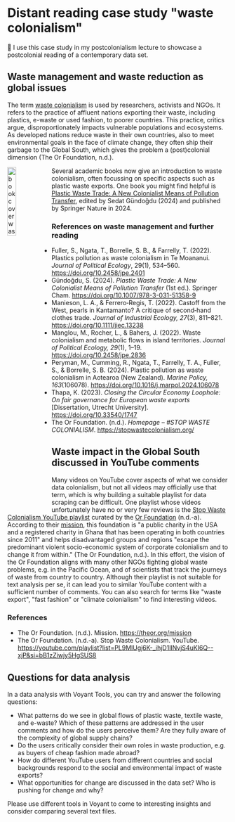 # Distant reading case study "waste colonialism"

:book: I use this case study in my postcolonialism lecture to showcase a postcolonial reading of a contemporary data set.

## Waste management and waste reduction as global issues

The term [waste colonialism](https://stopwastecolonialism.org/) is used by researchers, activists and NGOs. It refers to the practice of affluent nations exporting their waste, including plastics, e-waste or used fashion, to poorer countries. This practice, critics argue, disproportionately impacts vulnerable populations and ecosystems. As developed nations reduce waste in their own countries, also to meet environmental goals in the face of climate change, they often ship their garbage to the Global South, which gives the problem a (post)colonial dimension (The Or Foundation, n.d.).

<img src="https://mikroplastik.org/wp-content/uploads/2024/03/Basliksiz-1.jpg" alt="book cover waste" style="float: left; width: 20%;">

Several academic books now give an introduction to waste colonialism, often focussing on specific aspects such as plastic waste exports. One book you might find helpful is [Plastic Waste Trade: A New Colonialist Means of Pollution Transfer](https://link.springer.com/book/10.1007/978-3-031-51358-9), edited by Sedat Gündoğdu (2024) and published by Springer Nature in 2024.

### References on waste management and further reading

- Fuller, S., Ngata, T., Borrelle, S. B., & Farrelly, T. (2022). Plastics pollution as waste colonialism in Te Moananui. _Journal of Political Ecology_, 29(1), 534–560. https://doi.org/10.2458/jpe.2401
- Gündoğdu, S. (2024). _Plastic Waste Trade: A New Colonialist Means of Pollution Transfer_ (1st ed.). Springer Cham. https://doi.org/10.1007/978-3-031-51358-9
- Manieson, L. A., & Ferrero‐Regis, T. (2022). Castoff from the West, pearls in Kantamanto? A critique of second‐hand clothes trade. _Journal of Industrial Ecology, 27_(3), 811–821. https://doi.org/10.1111/jiec.13238
- Manglou, M., Rocher, L., & Bahers, J. (2022). Waste colonialism and metabolic flows in island territories. _Journal of Political Ecology, 29_(1), 1–19. https://doi.org/10.2458/jpe.2836 
- Peryman, M., Cumming, R., Ngata, T., Farrelly, T. A., Fuller, S., & Borrelle, S. B. (2024). Plastic pollution as waste colonialism in Aotearoa (New Zealand). _Marine Policy, 163_(106078). https://doi.org/10.1016/j.marpol.2024.106078
- Thapa, K. (2023). _Closing the Circular Economy Loophole: On fair governance for European waste exports_ [Dissertation, Utrecht University]. https://doi.org/10.33540/1747
- The Or Foundation. (n.d.). _Homepage – #STOP WASTE COLONIALISM_. https://stopwastecolonialism.org/

## Waste impact in the Global South discussed in YouTube comments

Many videos on YouTube cover aspects of what we consider data colonialism, but not all videos may officially use that term, which is why building a suitable playlist for data scraping can be difficult. One playlist whose videos unfortunately have no or very few reviews is the [Stop Waste Colonialism YouTube playlist](https://www.youtube.com/playlist?list=PL9MlUgj6K-_ihjD1IlNvjS4uKI6Q--xjP) curated by the [Or Foundation](https://theor.org/) (n.d.-a). According to their [mission](https://theor.org/mission), this foundation is "a public charity in the USA and a registered charity in Ghana that has been operating in both countries since 2011" and helps disadvantaged groups and regions "escape the predominant violent socio-economic system of corporate colonialism and to change it from within." (The Or Foundation, n.d.). In this effort, the vision of the Or Foundation aligns with many other NGOs fighting global waste problems, e.g. in the Pacific Ocean, and of scientists that track the journeys of waste from country to country. Although their playlist is not suitable for text analysis per se, it can lead you to similar YouTube content with a sufficient number of comments. You can also search for terms like "waste export", "fast fashion" or "climate colonialism" to find interesting videos. 

### References

- The Or Foundation. (n.d.). Mission. https://theor.org/mission
- The Or Foundation. (n.d.-a). Stop Waste Colonialism. YouTube. https://youtube.com/playlist?list=PL9MlUgj6K-_ihjD1IlNvjS4uKI6Q--xjP&si=bB1zZiwjy5HgSUS8


## Questions for data analysis

In a data analysis with Voyant Tools, you can try and answer the following questions:

- What patterns do we see in global flows of plastic waste, textile waste, and e-waste? Which of these patterns are addressed in the user comments and how do the users perceive them? Are they fully aware of the complexity of global supply chains?
- Do the users critically consider their own roles in waste production, e.g. as buyers of cheap fashion made abroad?
- How do different YouTube users from different countries and social backgrounds respond to the social and environmental impact of waste exports?
- What opportunities for change are discussed in the data set? Who is pushing for change and why?

Please use different tools in Voyant to come to interesting insights and consider comparing several text files.
